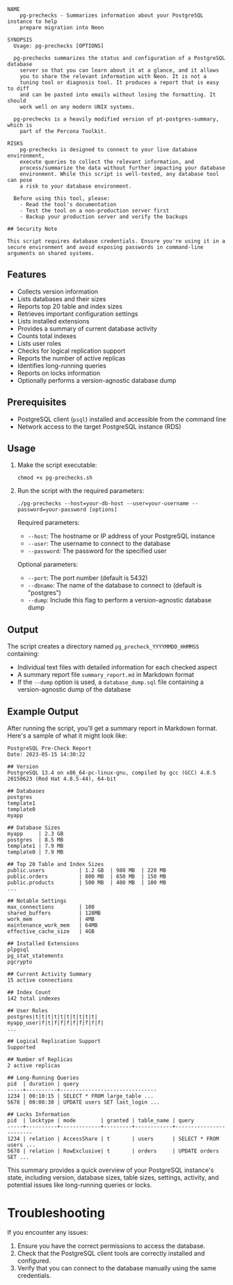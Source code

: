 ```
NAME
    pg-prechecks - Summarizes information about your PostgreSQL instance to help
    prepare migration into Neon

SYNOPSIS
  Usage: pg-prechecks [OPTIONS]

  pg-prechecks summarizes the status and configuration of a PostgreSQL database
    server so that you can learn about it at a glance, and it allows
    you to share the relevant information with Neon. It is not a
    tuning tool or diagnosis tool. It produces a report that is easy to diff
    and can be pasted into emails without losing the formatting. It should
    work well on any modern UNIX systems.

  pg-prechecks is a heavily modified version of pt-postgres-summary, which is
    part of the Percona Toolkit.

RISKS 
    pg-prechecks is designed to connect to your live database environment,
    execute queries to collect the relevant information, and
    process/summarize the data without further impacting your database
    environment. While this script is well-tested, any database tool can pose
    a risk to your database environment.

  Before using this tool, please:
    - Read the tool's documentation
    - Test the tool on a non-production server first
    - Backup your production server and verify the backups

## Security Note

This script requires database credentials. Ensure you're using it in a secure environment and avoid exposing passwords in command-line arguments on shared systems.

```

## Features

- Collects version information
- Lists databases and their sizes
- Reports top 20 table and index sizes
- Retrieves important configuration settings
- Lists installed extensions
- Provides a summary of current database activity
- Counts total indexes
- Lists user roles
- Checks for logical replication support
- Reports the number of active replicas
- Identifies long-running queries
- Reports on locks information
- Optionally performs a version-agnostic database dump

## Prerequisites

- PostgreSQL client (`psql`) installed and accessible from the command line
- Network access to the target PostgreSQL instance (RDS)

## Usage

1. Make the script executable:
   ```
   chmod +x pg-prechecks.sh
   ```

2. Run the script with the required parameters:
   ```
   ./pg-prechecks --host=your-db-host --user=your-username --password=your-password [options]
   ```

   Required parameters:
   - `--host`: The hostname or IP address of your PostgreSQL instance
   - `--user`: The username to connect to the database
   - `--password`: The password for the specified user

   Optional parameters:
   - `--port`: The port number (default is 5432)
   - `--dbname`: The name of the database to connect to (default is "postgres")
   - `--dump`: Include this flag to perform a version-agnostic database dump

## Output

The script creates a directory named `pg_precheck_YYYYMMDD_HHMMSS` containing:

- Individual text files with detailed information for each checked aspect
- A summary report file `summary_report.md` in Markdown format
- If the `--dump` option is used, a `database_dump.sql` file containing a version-agnostic dump of the database


## Example Output

After running the script, you'll get a summary report in Markdown format. Here's a sample of what it might look like:

```
PostgreSQL Pre-Check Report
Date: 2023-05-15 14:30:22

## Version
PostgreSQL 13.4 on x86_64-pc-linux-gnu, compiled by gcc (GCC) 4.8.5 20150623 (Red Hat 4.8.5-44), 64-bit

## Databases
postgres
template1
template0
myapp

## Database Sizes
myapp     | 2.3 GB
postgres  | 8.5 MB
template1 | 7.9 MB
template0 | 7.9 MB

## Top 20 Table and Index Sizes
public.users           | 1.2 GB  | 980 MB  | 220 MB
public.orders          | 800 MB  | 650 MB  | 150 MB
public.products        | 500 MB  | 400 MB  | 100 MB
...

## Notable Settings
max_connections        | 100
shared_buffers         | 128MB
work_mem               | 4MB
maintenance_work_mem   | 64MB
effective_cache_size   | 4GB

## Installed Extensions
plpgsql
pg_stat_statements
pgcrypto

## Current Activity Summary
15 active connections

## Index Count
142 total indexes

## User Roles
postgres|t|t|t|t|t|t|t|t|t|t|
myapp_user|f|t|f|f|f|f|f|f|f|f|
...

## Logical Replication Support
Supported

## Number of Replicas
2 active replicas

## Long-Running Queries
pid  | duration | query
-----+----------+-------------------------------
1234 | 00:10:15 | SELECT * FROM large_table ...
5678 | 00:08:30 | UPDATE users SET last_login ...

## Locks Information
pid  | locktype | mode        | granted | table_name | query
-----+----------+-------------+---------+------------+------------------------
1234 | relation | AccessShare | t       | users      | SELECT * FROM users ...
5678 | relation | RowExclusive| t       | orders     | UPDATE orders SET ...
```

This summary provides a quick overview of your PostgreSQL instance's state, including version, database sizes, table sizes, settings, activity, and potential issues like long-running queries or locks.

# Troubleshooting
If you encounter any issues:
1. Ensure you have the correct permissions to access the database.
2. Check that the PostgreSQL client tools are correctly installed and configured.
3. Verify that you can connect to the database manually using the same credentials.



